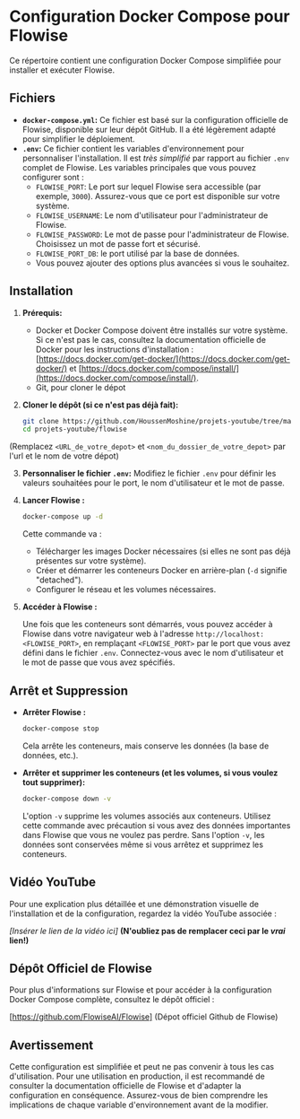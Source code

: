# Configuration Docker Compose pour Flowise

Ce répertoire contient une configuration Docker Compose simplifiée pour installer et exécuter Flowise.

## Fichiers

*   **`docker-compose.yml`:**  Ce fichier est basé sur la configuration officielle de Flowise, disponible sur leur dépôt GitHub.  Il a été légèrement adapté pour simplifier le déploiement.
*   **`.env`:**  Ce fichier contient les variables d'environnement pour personnaliser l'installation.  Il est *très simplifié* par rapport au fichier `.env` complet de Flowise.  Les variables principales que vous pouvez configurer sont :
    *   `FLOWISE_PORT`:  Le port sur lequel Flowise sera accessible (par exemple, `3000`).  Assurez-vous que ce port est disponible sur votre système.
    *   `FLOWISE_USERNAME`:  Le nom d'utilisateur pour l'administrateur de Flowise.
    *   `FLOWISE_PASSWORD`:  Le mot de passe pour l'administrateur de Flowise.  Choisissez un mot de passe fort et sécurisé.
    *  `FLOWISE_PORT_DB`: le port utilisé par la base de données.
    * Vous pouvez ajouter des options plus avancées si vous le souhaitez.

## Installation

1.  **Prérequis:**
    *   Docker et Docker Compose doivent être installés sur votre système.  Si ce n'est pas le cas, consultez la documentation officielle de Docker pour les instructions d'installation : [https://docs.docker.com/get-docker/](https://docs.docker.com/get-docker/) et [https://docs.docker.com/compose/install/](https://docs.docker.com/compose/install/).
    * Git, pour cloner le dépot

2.  **Cloner le dépôt (si ce n'est pas déjà fait):**

    ```bash
    git clone https://github.com/HoussenMoshine/projets-youtube/tree/main
    cd projets-youtube/flowise

    ```
   (Remplacez `<URL_de_votre_depot>` et `<nom_du_dossier_de_votre_depot>` par l'url et le nom de votre dépot)

3.  **Personnaliser le fichier `.env`:**  Modifiez le fichier `.env` pour définir les valeurs souhaitées pour le port, le nom d'utilisateur et le mot de passe.

4.  **Lancer Flowise :**

    ```bash
    docker-compose up -d
    ```

    Cette commande va :
    *   Télécharger les images Docker nécessaires (si elles ne sont pas déjà présentes sur votre système).
    *   Créer et démarrer les conteneurs Docker en arrière-plan (`-d` signifie "detached").
    *   Configurer le réseau et les volumes nécessaires.

5.  **Accéder à Flowise :**

    Une fois que les conteneurs sont démarrés, vous pouvez accéder à Flowise dans votre navigateur web à l'adresse `http://localhost:<FLOWISE_PORT>`, en remplaçant `<FLOWISE_PORT>` par le port que vous avez défini dans le fichier `.env`.  Connectez-vous avec le nom d'utilisateur et le mot de passe que vous avez spécifiés.

## Arrêt et Suppression

*   **Arrêter Flowise :**

    ```bash
    docker-compose stop
    ```

    Cela arrête les conteneurs, mais conserve les données (la base de données, etc.).

*   **Arrêter et supprimer les conteneurs (et les volumes, si vous voulez tout supprimer):**

    ```bash
    docker-compose down -v
    ```

    L'option `-v` supprime les volumes associés aux conteneurs.  Utilisez cette commande avec précaution si vous avez des données importantes dans Flowise que vous ne voulez pas perdre.  Sans l'option `-v`, les données sont conservées même si vous arrêtez et supprimez les conteneurs.

## Vidéo YouTube

Pour une explication plus détaillée et une démonstration visuelle de l'installation et de la configuration, regardez la vidéo YouTube associée :

*[Insérer le lien de la vidéo ici]*  **(N'oubliez pas de remplacer ceci par le *vrai* lien!)**

## Dépôt Officiel de Flowise

Pour plus d'informations sur Flowise et pour accéder à la configuration Docker Compose complète, consultez le dépôt officiel :

[https://github.com/FlowiseAI/Flowise] (Dépot officiel Github de Flowise)

## Avertissement

Cette configuration est simplifiée et peut ne pas convenir à tous les cas d'utilisation.  Pour une utilisation en production, il est recommandé de consulter la documentation officielle de Flowise et d'adapter la configuration en conséquence.  Assurez-vous de bien comprendre les implications de chaque variable d'environnement avant de la modifier.